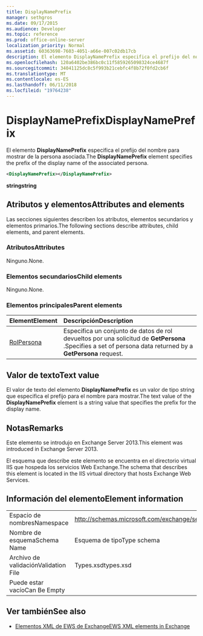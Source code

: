 ```yaml
---
title: DisplayNamePrefix
manager: sethgros
ms.date: 09/17/2015
ms.audience: Developer
ms.topic: reference
ms.prod: office-online-server
localization_priority: Normal
ms.assetid: 60363698-7603-4051-a66e-007c02db17cb
description: El elemento DisplayNamePrefix especifica el prefijo del nombre para mostrar de la persona asociada.
ms.openlocfilehash: 120a6402be386bc0c11f5859265098324ce4687f
ms.sourcegitcommit: 34041125dc8c5f993b21cebfc4f8b72f0fd2cb6f
ms.translationtype: MT
ms.contentlocale: es-ES
ms.lasthandoff: 06/11/2018
ms.locfileid: "19764238"
---
```

# <a name="displaynameprefix"></a><span data-ttu-id="a2f39-103">DisplayNamePrefix</span><span class="sxs-lookup"><span data-stu-id="a2f39-103">DisplayNamePrefix</span></span>

<span data-ttu-id="a2f39-104">El elemento **DisplayNamePrefix** especifica el prefijo del nombre para mostrar de la persona asociada.</span><span class="sxs-lookup"><span data-stu-id="a2f39-104">The **DisplayNamePrefix** element specifies the prefix of the display name of the associated persona.</span></span> 
  
```xml
<DisplayNamePrefix></DisplayNamePrefix>
```

 <span data-ttu-id="a2f39-105">**string**</span><span class="sxs-lookup"><span data-stu-id="a2f39-105">**string**</span></span>
## <a name="attributes-and-elements"></a><span data-ttu-id="a2f39-106">Atributos y elementos</span><span class="sxs-lookup"><span data-stu-id="a2f39-106">Attributes and elements</span></span>

<span data-ttu-id="a2f39-107">Las secciones siguientes describen los atributos, elementos secundarios y elementos primarios.</span><span class="sxs-lookup"><span data-stu-id="a2f39-107">The following sections describe attributes, child elements, and parent elements.</span></span>
  
### <a name="attributes"></a><span data-ttu-id="a2f39-108">Atributos</span><span class="sxs-lookup"><span data-stu-id="a2f39-108">Attributes</span></span>

<span data-ttu-id="a2f39-109">Ninguno.</span><span class="sxs-lookup"><span data-stu-id="a2f39-109">None.</span></span>
  
### <a name="child-elements"></a><span data-ttu-id="a2f39-110">Elementos secundarios</span><span class="sxs-lookup"><span data-stu-id="a2f39-110">Child elements</span></span>

<span data-ttu-id="a2f39-111">Ninguno.</span><span class="sxs-lookup"><span data-stu-id="a2f39-111">None.</span></span>
  
### <a name="parent-elements"></a><span data-ttu-id="a2f39-112">Elementos principales</span><span class="sxs-lookup"><span data-stu-id="a2f39-112">Parent elements</span></span>

|<span data-ttu-id="a2f39-113">**Element**</span><span class="sxs-lookup"><span data-stu-id="a2f39-113">**Element**</span></span>|<span data-ttu-id="a2f39-114">**Descripción**</span><span class="sxs-lookup"><span data-stu-id="a2f39-114">**Description**</span></span>|
|:-----|:-----|
|[<span data-ttu-id="a2f39-115">Rol</span><span class="sxs-lookup"><span data-stu-id="a2f39-115">Persona</span></span>](persona.md) <br/> |<span data-ttu-id="a2f39-116">Especifica un conjunto de datos de rol devueltos por una solicitud de **GetPersona** .</span><span class="sxs-lookup"><span data-stu-id="a2f39-116">Specifies a set of persona data returned by a **GetPersona** request.</span></span>  <br/> |
   
## <a name="text-value"></a><span data-ttu-id="a2f39-117">Valor de texto</span><span class="sxs-lookup"><span data-stu-id="a2f39-117">Text value</span></span>

<span data-ttu-id="a2f39-118">El valor de texto del elemento **DisplayNamePrefix** es un valor de tipo string que especifica el prefijo para el nombre para mostrar.</span><span class="sxs-lookup"><span data-stu-id="a2f39-118">The text value of the **DisplayNamePrefix** element is a string value that specifies the prefix for the display name.</span></span> 
  
## <a name="remarks"></a><span data-ttu-id="a2f39-119">Notas</span><span class="sxs-lookup"><span data-stu-id="a2f39-119">Remarks</span></span>

<span data-ttu-id="a2f39-120">Este elemento se introdujo en Exchange Server 2013.</span><span class="sxs-lookup"><span data-stu-id="a2f39-120">This element was introduced in Exchange Server 2013.</span></span>
  
<span data-ttu-id="a2f39-121">El esquema que describe este elemento se encuentra en el directorio virtual IIS que hospeda los servicios Web Exchange.</span><span class="sxs-lookup"><span data-stu-id="a2f39-121">The schema that describes this element is located in the IIS virtual directory that hosts Exchange Web Services.</span></span>
  
## <a name="element-information"></a><span data-ttu-id="a2f39-122">Información del elemento</span><span class="sxs-lookup"><span data-stu-id="a2f39-122">Element information</span></span>

|||
|:-----|:-----|
|<span data-ttu-id="a2f39-123">Espacio de nombres</span><span class="sxs-lookup"><span data-stu-id="a2f39-123">Namespace</span></span>  <br/> |http://schemas.microsoft.com/exchange/services/2006/types  <br/> |
|<span data-ttu-id="a2f39-124">Nombre de esquema</span><span class="sxs-lookup"><span data-stu-id="a2f39-124">Schema Name</span></span>  <br/> |<span data-ttu-id="a2f39-125">Esquema de tipo</span><span class="sxs-lookup"><span data-stu-id="a2f39-125">Type schema</span></span>  <br/> |
|<span data-ttu-id="a2f39-126">Archivo de validación</span><span class="sxs-lookup"><span data-stu-id="a2f39-126">Validation File</span></span>  <br/> |<span data-ttu-id="a2f39-127">Types.xsd</span><span class="sxs-lookup"><span data-stu-id="a2f39-127">types.xsd</span></span>  <br/> |
|<span data-ttu-id="a2f39-128">Puede estar vacío</span><span class="sxs-lookup"><span data-stu-id="a2f39-128">Can Be Empty</span></span>  <br/> ||
   
## <a name="see-also"></a><span data-ttu-id="a2f39-129">Ver también</span><span class="sxs-lookup"><span data-stu-id="a2f39-129">See also</span></span>

- [<span data-ttu-id="a2f39-130">Elementos XML de EWS de Exchange</span><span class="sxs-lookup"><span data-stu-id="a2f39-130">EWS XML elements in Exchange</span></span>](ews-xml-elements-in-exchange.md)

